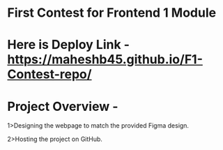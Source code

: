 
# First Contest for Frontend 1 Module

# Here is Deploy Link - https://maheshb45.github.io/F1-Contest-repo/

# Project Overview -

1>Designing the webpage to match the provided Figma design.

2>Hosting the project on GitHub.

